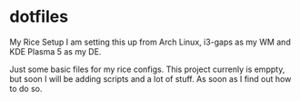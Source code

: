 # dotfiles
My Rice Setup
I am setting this up from Arch Linux, i3-gaps as my WM and KDE Plasma 5 as my DE.


Just some basic files for my rice configs. This project currenly is emppty, but soon I will be adding scripts and a lot of stuff. As soon as I find out how to do so.
